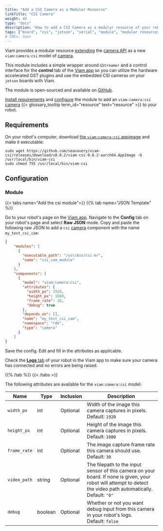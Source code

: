 ```yaml
---
title: "Add a CSI Camera as a Modular Resource"
linkTitle: "CSI Camera"
weight: 40
type: "docs"
description: "How to add a CSI Camera as a modular resource of your robot."
tags: ["board", "csi", "jetson", "serial", "module", "modular resources", "Python", "python SDK", "nvidia", "jetson orin", "jetson orin nano", "nano", "camera"]
# SMEs: Sean
---
```



Viam provides a modular resource [extending](/extend/modular-resources/) the [camera API](/components/camera/#api) as a new `viam:camera:csi` model of [camera](/components/camera/).

This module includes a simple wrapper around `GStreamer` and a control interface for the **control** tab of the [Viam app](https://app.viam.com) so you can utilize the hardware accelerated GST plugins and use the embedded CSI cameras on your `jetson` boards with Viam.

The module is open-sourced and available on [GitHub](https://github.com/seanavery/viam-csi).

[Install requirements](#requirements) and [configure](#configuration) the module to add an `viam:camera:csi` [camera](/components/camera/) {{< glossary_tooltip term_id="resource" text="resource" >}} to your robot.

## Requirements

On your robot's computer, download [the `viam:camera:csi` appimage](https://github.com/viamrobotics/odrive) and make it executable:

``` {class="command-line" data-prompt="$"}
sudo wget https://github.com/seanavery/viam-csi/releases/download/v0.0.2/viam-csi-0.0.2-aarch64.AppImage -O /usr/local/bin/viam-csi
sudo chmod 755 /usr/local/bin/viam-csi
```

## Configuration

### Module

{{< tabs name="Add the csi module">}}
{{% tab name="JSON Template" %}}

Go to your robot's page on the [Viam app](https://app.viam.com/).
Navigate to the **Config** tab on your robot's page and select **Raw JSON** mode.
Copy and paste the following raw JSON to add a `csi` [camera](/components/camera/) component with the name `my_test_csi_cam`:

```json {class="line-numbers linkable-line-numbers"}
{
    "modules": [
      {
        "executable_path": "/usr/bin/csi-mr",
        "name": "csi_cam_module"
      }
    ],
    "components": [
      {
        "model": "viam:camera:csi",
        "attributes": {
          "width_px": 1920,
          "height_px": 1080,
          "frame_rate": 30,
          "debug": true
        },
        "depends_on": [],
        "name": "my_test_csi_cam",
        "namespace": "rdk",
        "type": "camera"
      }
    ]
}
```

Save the config.
Edit and fill in the attributes as applicable.

Check the [**Logs** tab](/program/debug/) of your robot in the Viam app to make sure your camera has connected and no errors are being raised.

{{% /tab %}}
{{< /tabs >}}

The following attributes are available for the `viam:camera:csi` model:

| Name | Type | Inclusion | Description |
| ---- | ---- | --------- | ----------- |
| `width_px` | int | Optional | Width of the image this camera captures in pixels. <br> Default: `1920` |
| `height_px` | int | Optional | Height of the image this camera captures in pixels. <br> Default: `1080` |
| `frame_rate` | int | Optional | The image capture frame rate this camera should use. <br> Default: `30` |
| `video_path` | string | Optional | The filepath to the input sensor of this camera on your board. If none is given, your robot will attempt to detect the video path automatically. <br> Default: `"0"` |
| `debug` | boolean | Optional | Whether or not you want debug input from this camera in your robot's logs. <br> Default: `false` |
